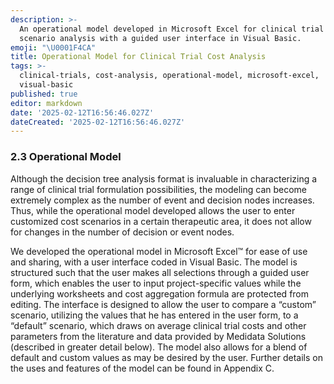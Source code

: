```yaml
---
description: >-
  An operational model developed in Microsoft Excel for clinical trial cost
  scenario analysis with a guided user interface in Visual Basic.
emoji: "\U0001F4CA"
title: Operational Model for Clinical Trial Cost Analysis
tags: >-
  clinical-trials, cost-analysis, operational-model, microsoft-excel,
  visual-basic
published: true
editor: markdown
date: '2025-02-12T16:56:46.027Z'
dateCreated: '2025-02-12T16:56:46.027Z'
---
```

### 2.3 Operational Model

Although the decision tree analysis format is invaluable in characterizing a range of clinical trial formulation possibilities, the modeling can become extremely complex as the number of event and decision nodes increases. Thus, while the operational model developed allows the user to enter customized cost scenarios in a certain therapeutic area, it does not allow for changes in the number of decision or event nodes.

We developed the operational model in Microsoft Excel™ for ease of use and sharing, with a user interface coded in Visual Basic. The model is structured such that the user makes all selections through a guided user form, which enables the user to input project-specific values while the underlying worksheets and cost aggregation formula are protected from editing. The interface is designed to allow the user to compare a “custom” scenario, utilizing the values that he has entered in the user form, to a “default” scenario, which draws on average clinical trial costs and other parameters from the literature and data provided by Medidata Solutions (described in greater detail below). The model also allows for a blend of default and custom values as may be desired by the user. Further details on the uses and features of the model can be found in Appendix C.


